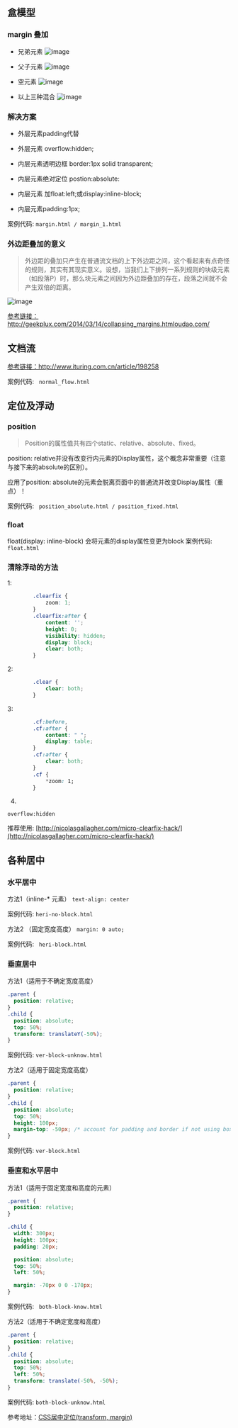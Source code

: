 ## 盒模型
### margin 叠加

- 兄弟元素
![image](http://ogmu8h0g3.bkt.clouddn.com/illustrationCollapsingct_css_margin_collapsing_example_1.gif)

- 父子元素
![image](http://ogmu8h0g3.bkt.clouddn.com/illustrationCollapsingct_css_margin_collapsing_example_2.gif)

- 空元素
![image](http://ogmu8h0g3.bkt.clouddn.com/illustrationCollapsingct_css_margin_collapsing_example_3.gif)

- 以上三种混合
![image](http://ogmu8h0g3.bkt.clouddn.com/illustrationCollapsingct_css_margin_collapsing_example_4.gif)

### 解决方案
- 外层元素padding代替
- 外层元素 overflow:hidden;

- 内层元素透明边框 border:1px solid transparent;
- 内层元素绝对定位 postion:absolute:
- 内层元素 加float:left;或display:inline-block;
- 内层元素padding:1px;

案例代码: `margin.html / margin_1.html`

### 外边距叠加的意义

> 外边距的叠加只产生在普通流文档的上下外边距之间，这个看起来有点奇怪的规则，其实有其现实意义。设想，当我们上下排列一系列规则的块级元素（如段落P）时，那么块元素之间因为外边距叠加的存在，段落之间就不会产生双倍的距离。 

![image](http://ogmu8h0g3.bkt.clouddn.com/ct_css_margin_collapsing.gif)

[参考链接：](http://geekplux.com/2014/03/14/collapsing_margins.htmloudao.com/)http://geekplux.com/2014/03/14/collapsing_margins.htmloudao.com/

## 文档流 

[参考链接：](http://www.ituring.com.cn/article/198258)http://www.ituring.com.cn/article/198258

案例代码: ` normal_flow.html`

## 定位及浮动
### position

> Position的属性值共有四个static、relative、absolute、fixed。

position: relative并没有改变行内元素的Display属性，这个概念非常重要（注意与接下来的absolute的区别）。

应用了position: absolute的元素会脱离页面中的普通流并改变Display属性（重点）！

案例代码: ` position_absolute.html / position_fixed.html`

### float
float(display: inline-block)
会将元素的display属性变更为block
案例代码: ` float.html`

### 清除浮动的方法
1:
```css
        .clearfix {
            zoom: 1;
        }
        .clearfix:after {
            content: '';
            height: 0;
            visibility: hidden;
            display: block;
            clear: both;
        }
```
2:
```css
        .clear {
            clear: both;
        }
```
3:
```css
        .cf:before,
        .cf:after {
            content: " ";
            display: table;
        }
        .cf:after {
            clear: both;
        }
        .cf {
            *zoom: 1;
        }
```
4. 
`overflow:hidden`

推荐使用:
[http://nicolasgallagher.com/micro-clearfix-hack/](http://nicolasgallagher.com/micro-clearfix-hack/)

## 各种居中


### 水平居中
方法1（inline-* 元素）
`text-align: center`

案例代码: `heri-no-block.html`

方法2 （固定宽度高度）
`margin: 0 auto;`

案例代码: ` heri-block.html`

### 垂直居中


方法1（适用于不确定宽度高度）
```css
.parent {
  position: relative;
}
.child {
  position: absolute;
  top: 50%;
  transform: translateY(-50%);
}
```

案例代码: `ver-block-unknow.html`

方法2（适用于固定宽度高度）
```css
.parent {
  position: relative;
}
.child {
  position: absolute;
  top: 50%;
  height: 100px;
  margin-top: -50px; /* account for padding and border if not using box-sizing: border-box; */
}
```

案例代码: `ver-block.html`

### 垂直和水平居中

方法1（适用于固定宽度和高度的元素）
```css
.parent {
  position: relative;
}
```
```css
.child {
  width: 300px;
  height: 100px;
  padding: 20px;

  position: absolute;
  top: 50%;
  left: 50%;

  margin: -70px 0 0 -170px;
}
```

案例代码: ` both-block-know.html`

方法2（适用于不确定宽度和高度）
```css
.parent {
  position: relative;
}
.child {
  position: absolute;
  top: 50%;
  left: 50%;
  transform: translate(-50%, -50%);
}
```

案例代码: `both-block-unknow.html`

参考地址：[CSS居中定位(transform, margin)](https://css-tricks.com/centering-css-complete-guide/)
